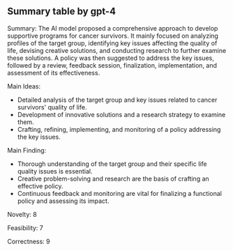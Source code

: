 ## Summary table by gpt-4
Summary: 
The AI model proposed a comprehensive approach to develop supportive programs for cancer survivors. It mainly focused on analyzing profiles of the target group, identifying key issues affecting the quality of life, devising creative solutions, and conducting research to further examine these solutions. A policy was then suggested to address the key issues, followed by a review, feedback session, finalization, implementation, and assessment of its effectiveness.

Main Ideas: 
- Detailed analysis of the target group and key issues related to cancer survivors' quality of life.
- Development of innovative solutions and a research strategy to examine them. 
- Crafting, refining, implementing, and monitoring of a policy addressing the key issues.

Main Finding: 
- Thorough understanding of the target group and their specific life quality issues is essential. 
- Creative problem-solving and research are the basis of crafting an effective policy.
- Continuous feedback and monitoring are vital for finalizing a functional policy and assessing its impact.

Novelty: 8

Feasibility: 7

Correctness: 9